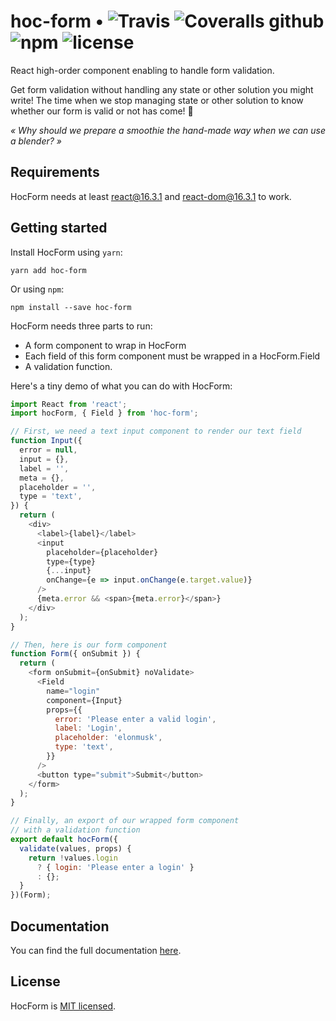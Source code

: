 # hoc-form • ![Travis](https://img.shields.io/travis/pacdiv/hoc-form.svg) ![Coveralls github](https://img.shields.io/coveralls/github/pacdiv/hoc-form.svg) ![npm](https://img.shields.io/npm/v/hoc-form.svg) ![license](https://img.shields.io/github/license/pacdiv/hoc-form.svg)

React high-order component enabling to handle form validation. 

Get form validation without handling any state or other solution you might write! The time when we stop managing state or other solution to know whether our form is valid or not has come! 🚀

*« Why should we prepare a smoothie the hand-made way when we can use a blender? »*

## Requirements
HocForm needs at least react@16.3.1 and react-dom@16.3.1 to work.

## Getting started
Install HocForm using `yarn`:
```
yarn add hoc-form
```
Or using `npm`:
```
npm install --save hoc-form
```

HocForm needs three parts to run:
 - A form component to wrap in HocForm
 - Each field of this form component must be wrapped in a HocForm.Field
 - A validation function.

Here's a tiny demo of what you can do with HocForm:
```javascript
import React from 'react';
import hocForm, { Field } from 'hoc-form';

// First, we need a text input component to render our text field
function Input({
  error = null,
  input = {},
  label = '',
  meta = {},
  placeholder = '',
  type = 'text',
}) {
  return (
    <div>
      <label>{label}</label>
      <input
        placeholder={placeholder}
        type={type}
        {...input}
        onChange={e => input.onChange(e.target.value)}
      />
      {meta.error && <span>{meta.error}</span>}
    </div>
  );
}

// Then, here is our form component
function Form({ onSubmit }) {
  return (
    <form onSubmit={onSubmit} noValidate>
      <Field
        name="login"
        component={Input}
        props={{
          error: 'Please enter a valid login',
          label: 'Login',
          placeholder: 'elonmusk',
          type: 'text',
        }}
      />
      <button type="submit">Submit</button>
    </form>
  );
}

// Finally, an export of our wrapped form component
// with a validation function
export default hocForm({
  validate(values, props) {
    return !values.login
      ? { login: 'Please enter a login' }
      : {};
  }
})(Form);
```

## Documentation
You can find the full documentation [here](https://pacdiv.gitbook.io/hoc-form/).

## License
HocForm is [MIT licensed](https://github.com/pacdiv/hoc-form/blob/master/LICENSE).
